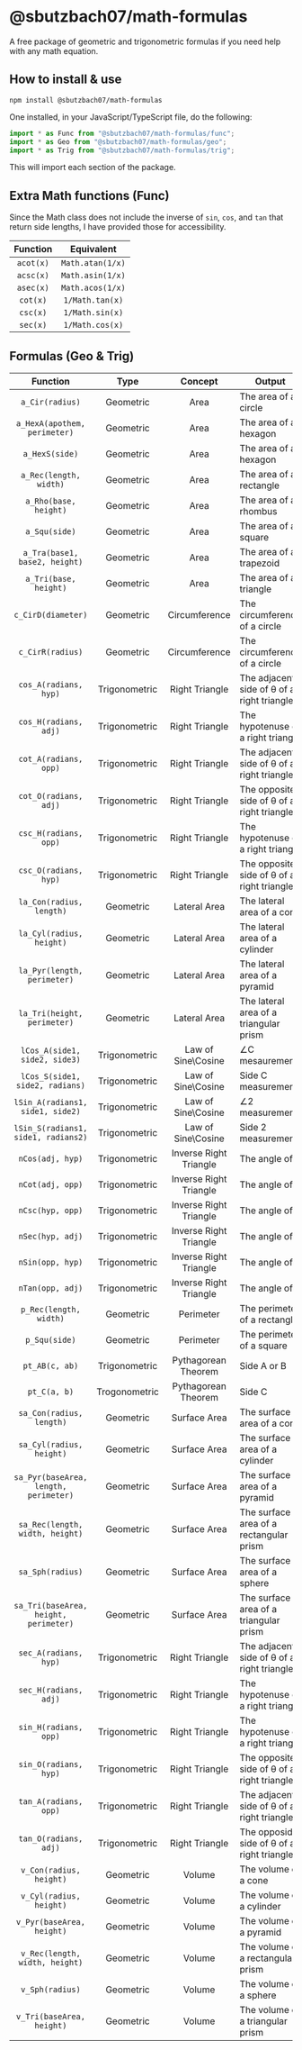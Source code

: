 # @sbutzbach07/math-formulas

A free package of geometric and trigonometric formulas if you need help with any math equation.

## How to install & use

`npm install @sbutzbach07/math-formulas`

One installed, in your JavaScript/TypeScript file, do the following:

```js
import * as Func from "@sbutzbach07/math-formulas/func";
import * as Geo from "@sbutzbach07/math-formulas/geo";
import * as Trig from "@sbutzbach07/math-formulas/trig";
```

This will import each section of the package.

## Extra Math functions (Func)

Since the Math class does not include the inverse of `sin`, `cos`, and `tan` that return side lengths, I have provided those for accessibility.

|Function|Equivalent|
|:-:|:-:|
|`acot(x)`|`Math.atan(1/x)`|
|`acsc(x)`|`Math.asin(1/x)`|
|`asec(x)`|`Math.acos(1/x)`|
|`cot(x)`|`1/Math.tan(x)`|
|`csc(x)`|`1/Math.sin(x)`|
|`sec(x)`|`1/Math.cos(x)`|

## Formulas (Geo & Trig)

|Function|Type|Concept|Output|
|:-:|:-:|:-:|-|
|`a_Cir(radius)`|Geometric|Area|The area of a circle|
|`a_HexA(apothem, perimeter)`|Geometric|Area|The area of a hexagon|
|`a_HexS(side)`|Geometric|Area|The area of a hexagon|
|`a_Rec(length, width)`|Geometric|Area|The area of a rectangle|
|`a_Rho(base, height)`|Geometric|Area|The area of a rhombus|
|`a_Squ(side)`|Geometric|Area|The area of a square|
|`a_Tra(base1, base2, height)`|Geometric|Area|The area of a trapezoid|
|`a_Tri(base, height)`|Geometric|Area|The area of a triangle|
|`c_CirD(diameter)`|Geometric|Circumference|The circumference of a circle|
|`c_CirR(radius)`|Geometric|Circumference|The circumference of a circle|
|`cos_A(radians, hyp)`|Trigonometric|Right Triangle|The adjacent side of &theta; of a right triangle|
|`cos_H(radians, adj)`|Trigonometric|Right Triangle|The hypotenuse of a right triangle|
|`cot_A(radians, opp)`|Trigonometric|Right Triangle|The adjacent side of &theta; of a right triangle|
|`cot_O(radians, adj)`|Trigonometric|Right Triangle|The opposite side of &theta; of a right triangle|
|`csc_H(radians, opp)`|Trigonometric|Right Triangle|The hypotenuse of a right triangle|
|`csc_O(radians, hyp)`|Trigonometric|Right Triangle|The opposite side of &theta; of a right triangle|
|`la_Con(radius, length)`|Geometric|Lateral Area|The lateral area of a cone|
|`la_Cyl(radius, height)`|Geometric|Lateral Area|The lateral area of a cylinder|
|`la_Pyr(length, perimeter)`|Geometric|Lateral Area|The lateral area of a pyramid|
|`la_Tri(height, perimeter)`|Geometric|Lateral Area|The lateral area of a triangular prism|
|`lCos_A(side1, side2, side3)`|Trigonometric|Law of Sine\Cosine|&angle;C mesaurement|
|`lCos_S(side1, side2, radians)`|Trigonometric|Law of Sine\Cosine|Side C measurement|
|`lSin_A(radians1, side1, side2)`|Trigonometric|Law of Sine\Cosine|&angle;2 measurement|
|`lSin_S(radians1, side1, radians2)`|Trigonometric|Law of Sine\Cosine|Side 2 measurement|
|`nCos(adj, hyp)`|Trigonometric|Inverse Right Triangle|The angle of &theta;|
|`nCot(adj, opp)`|Trigonometric|Inverse Right Triangle|The angle of &theta;|
|`nCsc(hyp, opp)`|Trigonometric|Inverse Right Triangle|The angle of &theta;|
|`nSec(hyp, adj)`|Trigonometric|Inverse Right Triangle|The angle of &theta;|
|`nSin(opp, hyp)`|Trigonometric|Inverse Right Triangle|The angle of &theta;|
|`nTan(opp, adj)`|Trigonometric|Inverse Right Triangle|The angle of &theta;|
|`p_Rec(length, width)`|Geometric|Perimeter|The perimeter of a rectangle|
|`p_Squ(side)`|Geometric|Perimeter|The perimeter of a square|
|`pt_AB(c, ab)`|Trigonometric|Pythagorean Theorem|Side A or B|
|`pt_C(a, b)`|Trogonometric|Pythagorean Theorem|Side C|
|`sa_Con(radius, length)`|Geometric|Surface Area|The surface area of a cone|
|`sa_Cyl(radius, height)`|Geometric|Surface Area|The surface area of a cylinder|
|`sa_Pyr(baseArea, length, perimeter)`|Geometric|Surface Area|The surface area of a pyramid|
|`sa_Rec(length, width, height)`|Geometric|Surface Area|The surface area of a rectangular prism|
|`sa_Sph(radius)`|Geometric|Surface Area|The surface area of a sphere|
|`sa_Tri(baseArea, height, perimeter)`|Geometric|Surface Area|The surface area of a triangular prism|
|`sec_A(radians, hyp)`|Trigonometric|Right Triangle|The adjacent side of &theta; of a right triangle|
|`sec_H(radians, adj)`|Trigonometric|Right Triangle|The hypotenuse of a right triangle|
|`sin_H(radians, opp)`|Trigonometric|Right Triangle|The hypotenuse of a right triangle|
|`sin_O(radians, hyp)`|Trigonometric|Right Triangle|The opposite side of &theta; of a right triangle|
|`tan_A(radians, opp)`|Trigonometric|Right Triangle|The adjacent side of &theta; of a right triangle|
|`tan_O(radians, adj)`|Trigonometric|Right Triangle|The opposide side of &theta; of a right triangle|
|`v_Con(radius, height)`|Geometric|Volume|The volume of a cone|
|`v_Cyl(radius, height)`|Geometric|Volume|The volume of a cylinder|
|`v_Pyr(baseArea, height)`|Geometric|Volume|The volume of a pyramid|
|`v_Rec(length, width, height)`|Geometric|Volume|The volume of a rectangular prism|
|`v_Sph(radius)`|Geometric|Volume|The volume of a sphere|
|`v_Tri(baseArea, height)`|Geometric|Volume|The volume of a triangular prism|
